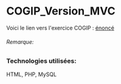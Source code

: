 # COGIP_Version_MVC

Voici le lien vers l'exercice COGIP : [énoncé]()<br/>

###### Remarque:

### Technologies utilisées:
HTML, PHP, MySQL<br/>

